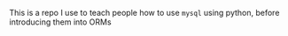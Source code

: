 This is a repo I use to teach people how to use `mysql` using python, before introducing them into ORMs
